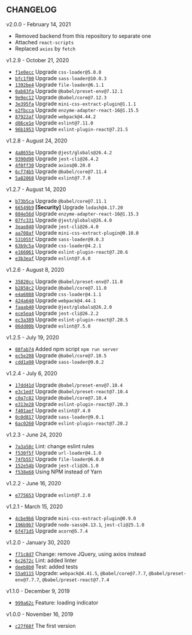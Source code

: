 ## CHANGELOG

v2.0.0 - February 14, 2021
* Removed backend from this repository to separate one
* Attached `react-scripts`
* Replaced `axios` by `fetch`

v1.2.9 - October 21, 2020
* [`f1e0ecc`](https://github.com/nikitaodnorob/rap-paraphraser/commit/f1e0ecc967e1f991404f5730002e300104d6227e) Upgrade `css-loader@5.0.0`
* [`bfc1f00`](https://github.com/nikitaodnorob/rap-paraphraser/commit/bfc1f000d01561eea15374348e17ec04b87a47a3) Upgrade `sass-loader@10.0.3`
* [`1392be4`](https://github.com/nikitaodnorob/rap-paraphraser/commit/1392be45f7b96c28321f1ac4f4b2905f901dcf6a) Upgrade `file-loader@6.1.1`
* [`0ab83fa`](https://github.com/nikitaodnorob/rap-paraphraser/commit/0ab83fa93c94d301f84ce86a642f5f712a4b32d9) Upgrade `@babel/preset-env@7.12.1`
* [`9e9ec12`](https://github.com/nikitaodnorob/rap-paraphraser/commit/9e9ec1231b2925b2a1926a023fa3d491c15affc8) Upgrade `@babel/core@7.12.3`
* [`3e395fa`](https://github.com/nikitaodnorob/rap-paraphraser/commit/3e395fadbcf9aa038f9a6697c71576f0a7520935) Upgrade `mini-css-extract-plugin@1.1.1`
* [`e2fbcca`](https://github.com/nikitaodnorob/rap-paraphraser/commit/e2fbcca5c510ab4b37bd0b0597dcaa98ad0cf1b7) Upgrade `enzyme-adapter-react-16@1.15.5`
* [`87922af`](https://github.com/nikitaodnorob/rap-paraphraser/commit/87922af17c7c37e6cb9a932738354a730f001958) Upgrade `webpack@4.44.2`
* [`d86ce1e`](https://github.com/nikitaodnorob/rap-paraphraser/commit/d86ce1e2eefe25b29cae89ee9ca5de8427d466cf) Upgrade `eslint@7.11.0`
* [`96b1953`](https://github.com/nikitaodnorob/rap-paraphraser/commit/96b1953f6d72ca7922db5b3bf8b6340ce479c58c) Upgrade `eslint-plugin-react@7.21.5`

v1.2.8 - August 24, 2020
* [`4a8655e`](https://github.com/nikitaodnorob/rap-paraphraser/commit/4a8655eba0f72ee0a370e58f4082b85a495b7a51) Upgrade `@jest/globals@26.4.2`
* [`9390d90`](https://github.com/nikitaodnorob/rap-paraphraser/commit/9390d901cba243ef8af3c05411890199aadf433c) Upgrade `jest-cli@26.4.2`
* [`4f0ff30`](https://github.com/nikitaodnorob/rap-paraphraser/commit/4f0ff3070d04d8254267817ee5e34b5a05dab90d) Upgrade `axios@0.20.0`
* [`6cf74b5`](https://github.com/nikitaodnorob/rap-paraphraser/commit/6cf74b5184a4974ef201d23091a8dcf482b1aeb8) Upgrade `@babel/core@7.11.4`
* [`5a82068`](https://github.com/nikitaodnorob/rap-paraphraser/commit/5a82068b0269c6b11bb745d8ea6a5d5574718d6b) Upgrade `eslint@7.7.0`

v1.2.7 - August 14, 2020
* [`b73b5ca`](https://github.com/nikitaodnorob/rap-paraphraser/commit/b73b5ca5f0ea152d629c7ec7b85913054eaa0718) Upgrade `@babel/core@7.11.1`
* [`66549b9`](https://github.com/nikitaodnorob/rap-paraphraser/commit/66549b9097f6298a1a2a1825f4315e1e28114a38) **[Security]** Upgrade `lodash@4.17.20`
* [`084e56d`](https://github.com/nikitaodnorob/rap-paraphraser/commit/084e56d90ab496e2392bd0ec2cfc687a338a1536) Upgrade `enzyme-adapter-react-16@1.15.3`
* [`07fc331`](https://github.com/nikitaodnorob/rap-paraphraser/commit/07fc3319b9e66c5edb458d72665f2b0afa8b6073) Upgrade `@jest/globals@26.4.0`
* [`3eae840`](https://github.com/nikitaodnorob/rap-paraphraser/commit/3eae840d3af38fdc09362191ad3f3f1b03d51cce) Upgrade `jest-cli@26.4.0`
* [`aa708af`](https://github.com/nikitaodnorob/rap-paraphraser/commit/aa708afef69f620ff40f938a3aef4fedb7cc7236) Upgrade `mini-css-extract-plugin@0.10.0`
* [`531055f`](https://github.com/nikitaodnorob/rap-paraphraser/commit/531055f29514d900526c11eb735a938cf341f44f) Upgrade `sass-loader@9.0.3`
* [`63b9c5a`](https://github.com/nikitaodnorob/rap-paraphraser/commit/63b9c5a5ce90cfaa0a53a517d6f960059a702a9c) Upgrade `css-loader@4.2.1`
* [`e166061`](https://github.com/nikitaodnorob/rap-paraphraser/commit/e16606142c80b6888b86a55a08b6519da0443336) Upgrade `eslint-plugin-react@7.20.6`
* [`e3b3eaf`](https://github.com/nikitaodnorob/rap-paraphraser/commit/e3b3eaf5c51de00671193b1ed79ee601dbbbd6bb) Upgrade `eslint@7.6.0`

v1.2.6 - August 8, 2020
* [`35820cc`](https://github.com/nikitaodnorob/rap-paraphraser/commit/35820cc4777912aeb4003c2fed4e3a3aaea91131) Upgrade `@babel/preset-env@7.11.0`
* [`b2858c2`](https://github.com/nikitaodnorob/rap-paraphraser/commit/b2858c2cec7e06eede2828365cb6d9e52767dc15) Upgrade `@babel/core@7.11.0`
* [`e4a6088`](https://github.com/nikitaodnorob/rap-paraphraser/commit/e4a60887123d69ddbf63170b196c18a13dcd9bba) Upgrade `css-loader@4.1.1`
* [`424a640`](https://github.com/nikitaodnorob/rap-paraphraser/commit/424a640cea6efeac2eb85c88abead4471ec8f59d) Upgrade `webpack@4.44.1`
* [`faaab40`](https://github.com/nikitaodnorob/rap-paraphraser/commit/faaab40272db5609038e1fe8319be2b9024fe132) Upgrade `@jest/globals@26.2.0`
* [`ece5ea4`](https://github.com/nikitaodnorob/rap-paraphraser/commit/ece5ea4d396beaf6c91cb2e0eacf194ee3030b84) Upgrade `jest-cli@26.2.2`
* [`ec3a389`](https://github.com/nikitaodnorob/rap-paraphraser/commit/ec3a3894f3ad330c5ed89fc9f53511098cda45a3) Upgrade `eslint-plugin-react@7.20.5`
* [`06dd00b`](https://github.com/nikitaodnorob/rap-paraphraser/commit/06dd00b7c518c0c261f6bde74385b46049ee5a9a) Upgrade `eslint@7.5.0`

v1.2.5 - July 19, 2020
* [`08fab74`](https://github.com/nikitaodnorob/rap-paraphraser/commit/08fab74db3c4c3e994ef54c8a5332c3a17fd9459) Added npm script `npm run server`
* [`ec5e208`](https://github.com/nikitaodnorob/rap-paraphraser/commit/ec5e208b36674b86863e00c7b91a5ac23f063690) Upgrade `@babel/core@7.10.5`
* [`cdd1a98`](https://github.com/nikitaodnorob/rap-paraphraser/commit/cdd1a98245fb603ab25ff668bee554e217d0d966) Upgrade `sass-loader@9.0.2`

v1.2.4 - July 6, 2020
* [`17dd41d`](https://github.com/nikitaodnorob/rap-paraphraser/commit/17dd41de8c1e2f6f57b4fe3491819a4a5828beb5) Upgrade `@babel/preset-env@7.10.4`
* [`e3c1edf`](https://github.com/nikitaodnorob/rap-paraphraser/commit/e3c1edf9e7330ff4a56e8e3fe275346e5d52a68e) Upgrade `@babel/preset-react@7.10.4`
* [`c0a7c82`](https://github.com/nikitaodnorob/rap-paraphraser/commit/c0a7c827eb13c4f243b24bb2e423bf62ca6955a5) Upgrade `@babel/core@7.10.4`
* [`e313e28`](https://github.com/nikitaodnorob/rap-paraphraser/commit/e313e281716f350e1734a98c6e19daef5258888f) Upgrade `eslint-plugin-react@7.20.3`
* [`f401aef`](https://github.com/nikitaodnorob/rap-paraphraser/commit/f401aef5590d2a875dd3af0898a8526d9766b3e9) Upgrade `eslint@7.4.0`
* [`0c0d817`](https://github.com/nikitaodnorob/rap-paraphraser/commit/0c0d81713e9e481f385c65c4e74f67c07eb736ad) Upgrade `sass-loader@9.0.1`
* [`6ac0260`](https://github.com/nikitaodnorob/rap-paraphraser/commit/6ac0260593c2b52fda356b124d52de051db87d03) Upgrade `eslint-plugin-react@7.20.2`

v1.2.3 - June 24, 2020
* [`7a3a58c`](https://github.com/nikitaodnorob/rap-paraphraser/commit/7a3a58c59a358ebf83f46c71c1a1bf95cfab60d4) Lint: change eslint rules
* [`f530f5f`](https://github.com/nikitaodnorob/rap-paraphraser/commit/f530f5f19b92345468aa59c9f233a27770a33f48) Upgrade `url-loader@4.1.0`
* [`74fb557`](https://github.com/nikitaodnorob/rap-paraphraser/commit/74fb5574e3c640990ebc1ee55226967bbf2f074d) Upgrade `file-loader@6.0.0`
* [`152e54b`](https://github.com/nikitaodnorob/rap-paraphraser/commit/152e54b18e09905c204aeeccd9d61a43244787cc) Upgrade `jest-cli@26.1.0`
* [`f538e68`](https://github.com/nikitaodnorob/rap-paraphraser/commit/f538e6819dd06fadf79b46265ca704a80282799d) Using NPM instead of Yarn

v1.2.2 - June 16, 2020
* [`e775653`](https://github.com/nikitaodnorob/rap-paraphraser/commit/e775653b21ca87375cc49d4231e1a9bc24e7b5b2) Upgrade `eslint@7.2.0`

v1.2.1 - March 15, 2020
* [`4cbe9b6`](https://github.com/nikitaodnorob/rap-paraphraser/commit/4cbe9b648fa3fbbdf025da201b94eb68a0b4f0b5) Upgrade `mini-css-extract-plugin@0.9.0`
* [`196b9b7`](https://github.com/nikitaodnorob/rap-paraphraser/commit/196b9b75b9a7403c8606489886e731688e3137c6) Upgrade `node-sass@4.13.1`, `jest-cli@25.1.0`
* [`6f471d5`](https://github.com/nikitaodnorob/rap-paraphraser/commit/6f471d51ac1d60a55ff0b7ccfc775bfc76a8e9f5) Upgrade `acorn@5.7.4`

v1.2.0 - January 30, 2020
* [`f71c8d7`](https://github.com/nikitaodnorob/rap-paraphraser/commit/f71c8d73879093084c9becef1b3efe06090ebe05) Change: remove JQuery, using axios instead
* [`6c2672c`](https://github.com/nikitaodnorob/rap-paraphraser/commit/6c2672c3cb408882420f7951c71253486c5ecc39) Lint: added linter
* [`deeb8b0`](https://github.com/nikitaodnorob/rap-paraphraser/commit/deeb8b04ffae40b6abad126a04e4b3c20840b705) Test: added tests
* [`55a0115`](https://github.com/nikitaodnorob/rap-paraphraser/commit/55a011575692d145995786e91f014ce8313079c2) Upgrade: `webpack@4.41.5`, `@babel/core@7.7.7`, `@babel/preset-env@7.7.7`, `@babel/preset-react@7.7.4`

v1.1.0 - December 9, 2019
* [`999a62c`](https://github.com/nikitaodnorob/rap-paraphraser/commit/999a62cfa625cc75d0176ac7c66771b375391167) Feature: loading indicator

v1.0.0 - November 16, 2019
* [`c27f68f`](https://github.com/nikitaodnorob/rap-paraphraser/commit/c27f68f2c5b66dbd5a271f03610ba8f9d3e31048) The first version
